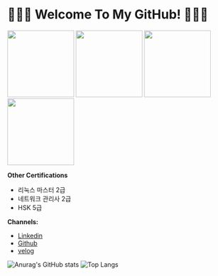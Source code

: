 # 🙋🏻‍♂️ Welcome To My GitHub! 🙋🏻‍♂️

<p align="left">
<img src="https://github.com/sungmin-choi/sungmin-choi/assets/53036141/8279de33-6353-47e8-91f8-cf58fa596b48"                     width="150">
<img src="https://images.credly.com/size/680x680/images/0e284c3f-5164-4b21-8660-0d84737941bc/image.png"        width="150">
<img src="https://images.credly.com/size/680x680/images/b9feab85-1a43-4f6c-99a5-631b88d5461b/image.png" width="150">
<img src="https://images.credly.com/size/680x680/images/8b8ed108-e77d-4396-ac59-2504583b9d54/cka_from_cncfsite__281_29.png" width="150">
</p>

  



**Other Certifications** 
  - 리눅스 마스터 2급 
  - 네트워크 관리사 2급
  - HSK 5급


**Channels:**
  - [Linkedin](https://www.linkedin.com/in/%EC%84%B1%EB%AF%BC-%EC%B5%9C-b870832b2/)
  - [Github](https://github.com/sungmin-choi)
  - [velog](https://velog.io/@sungmin-choi/posts)

![Anurag's GitHub stats](https://github-readme-stats-sand-six-91.vercel.app/api?username=sungmin-choi&show_icons=true&count_private=true&line_height=24&theme=dracula&hide=stars)
![Top Langs](https://github-readme-stats-sand-six-91.vercel.app/api/top-langs/?username=sungmin-choi&layout=compact&theme=dracula)


